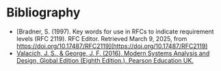 # Bibliography

- [Bradner, S. (1997). Key words for use in RFCs to indicate requirement levels (RFC 2119). RFC Editor. Retrieved March 9, 2025, from https://doi.org/10.17487/RFC2119](https://doi.org/10.17487/RFC2119)
- [Valacich, J. S., & George, J. F. (2016). Modern Systems Analysis and Design, Global Edition (Eighth Edition.). Pearson Education UK.](https://ugedugh-my.sharepoint.com/:b:/g/personal/poffei_st_ug_edu_gh/Eehpvfl6SUtPiEWWJcj5Ma0BA59qmvEyYGvgXA2GfjD_iQ?e=wlD5OU)


